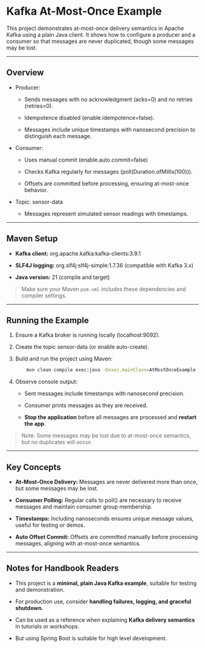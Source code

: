 # Kafka At-Most-Once Example

This project demonstrates at-most-once delivery semantics in Apache Kafka using a plain Java client.
It shows how to configure a producer and a consumer so that messages are never duplicated, though some messages may be lost.  

---  

## Overview

- Producer:

    - Sends messages with no acknowledgment (acks=0) and no retries (retries=0).
    
    - Idempotence disabled (enable.idempotence=false).
    
    - Messages include unique timestamps with nanosecond precision to distinguish each message.

- Consumer:

  - Uses manual commit (enable.auto.commit=false) 

  - Checks Kafka regularly for messages (poll(Duration.ofMillis(100))).

  - Offsets are committed before processing, ensuring at-most-once behavior.

- Topic: sensor-data

    - Messages represent simulated sensor readings with timestamps.

---  

## Maven Setup

- **Kafka client:** org.apache.kafka:kafka-clients:3.9.1

- **SLF4J logging:** org.slf4j:slf4j-simple:1.7.36 (compatible with Kafka 3.x)

- **Java version:** 21 (compile and target)  

> Make sure your Maven `pom.xml` includes these dependencies and compiler settings.  

---  

## Running the Example

1. Ensure a Kafka broker is running locally (localhost:9092).

2. Create the topic sensor-data (or enable auto-create).

3. Build and run the project using Maven:

    ```bash
        mvn clean compile exec:java -Dexec.mainClass=AtMostOnceExample
    ```

4. Observe console output:

   - Sent messages include timestamps with nanosecond precision.

   - Consumer prints messages as they are received.

   - **Stop the application** before all messages are processed and **restart the app**.

> Note: Some messages may be lost due to at-most-once semantics, but no duplicates will occur.

---  
## Key Concepts

- **At-Most-Once Delivery:** Messages are never delivered more than once, but some messages may be lost.

- **Consumer Polling:** Regular calls to poll() are necessary to receive messages and maintain consumer group membership.

- **Timestamps:** Including nanoseconds ensures unique message values, useful for testing or demos.

- **Auto Offset Commit:** Offsets are committed manually before processing messages, aligning with at-most-once semantics.

---  
## Notes for Handbook Readers

- This project is a **minimal, plain Java Kafka example**, suitable for testing and demonstration.

- For production use, consider **handling failures, logging, and graceful shutdown.**

- Can be used as a reference when explaining **Kafka delivery semantics** in tutorials or workshops.

- But using Spring Boot is suitable for high level development.
